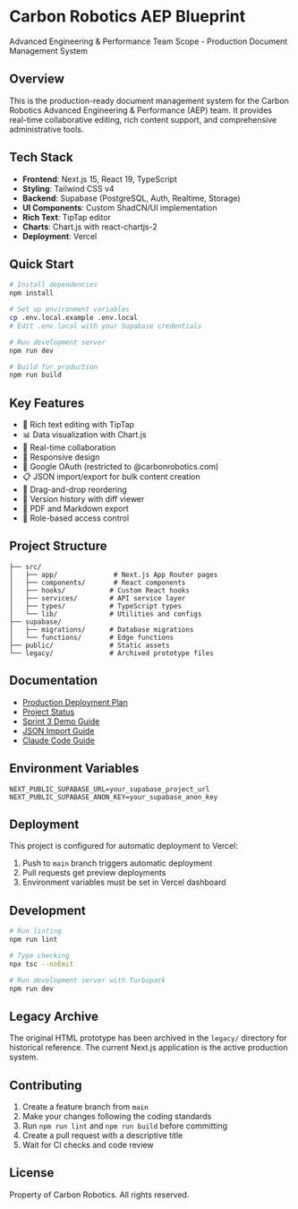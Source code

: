 # Carbon Robotics AEP Blueprint

Advanced Engineering & Performance Team Scope - Production Document Management System

## Overview

This is the production-ready document management system for the Carbon Robotics Advanced Engineering & Performance (AEP) team. It provides real-time collaborative editing, rich content support, and comprehensive administrative tools.

## Tech Stack

- **Frontend**: Next.js 15, React 19, TypeScript
- **Styling**: Tailwind CSS v4
- **Backend**: Supabase (PostgreSQL, Auth, Realtime, Storage)
- **UI Components**: Custom ShadCN/UI implementation
- **Rich Text**: TipTap editor
- **Charts**: Chart.js with react-chartjs-2
- **Deployment**: Vercel

## Quick Start

```bash
# Install dependencies
npm install

# Set up environment variables
cp .env.local.example .env.local
# Edit .env.local with your Supabase credentials

# Run development server
npm run dev

# Build for production
npm run build
```

## Key Features

- 📝 Rich text editing with TipTap
- 📊 Data visualization with Chart.js
- 🔄 Real-time collaboration
- 📱 Responsive design
- 🔐 Google OAuth (restricted to @carbonrobotics.com)
- 📋 JSON import/export for bulk content creation
- 🎯 Drag-and-drop reordering
- 📜 Version history with diff viewer
- 📄 PDF and Markdown export
- 👥 Role-based access control

## Project Structure

```
├── src/
│   ├── app/              # Next.js App Router pages
│   ├── components/       # React components
│   ├── hooks/           # Custom React hooks
│   ├── services/        # API service layer
│   ├── types/           # TypeScript types
│   └── lib/             # Utilities and configs
├── supabase/
│   ├── migrations/      # Database migrations
│   └── functions/       # Edge functions
├── public/              # Static assets
└── legacy/              # Archived prototype files
```

## Documentation

- [Production Deployment Plan](./PRODUCTION_DEPLOYMENT_PLAN.md)
- [Project Status](./PROJECT_STATUS.md)
- [Sprint 3 Demo Guide](./SPRINT3_DEMO.md)
- [JSON Import Guide](./JSON_IMPORT_GUIDE.md)
- [Claude Code Guide](./CLAUDE.md)

## Environment Variables

```env
NEXT_PUBLIC_SUPABASE_URL=your_supabase_project_url
NEXT_PUBLIC_SUPABASE_ANON_KEY=your_supabase_anon_key
```

## Deployment

This project is configured for automatic deployment to Vercel:

1. Push to `main` branch triggers automatic deployment
2. Pull requests get preview deployments
3. Environment variables must be set in Vercel dashboard

## Development

```bash
# Run linting
npm run lint

# Type checking
npx tsc --noEmit

# Run development server with Turbopack
npm run dev
```

## Legacy Archive

The original HTML prototype has been archived in the `legacy/` directory for historical reference. The current Next.js application is the active production system.

## Contributing

1. Create a feature branch from `main`
2. Make your changes following the coding standards
3. Run `npm run lint` and `npm run build` before committing
4. Create a pull request with a descriptive title
5. Wait for CI checks and code review

## License

Property of Carbon Robotics. All rights reserved.